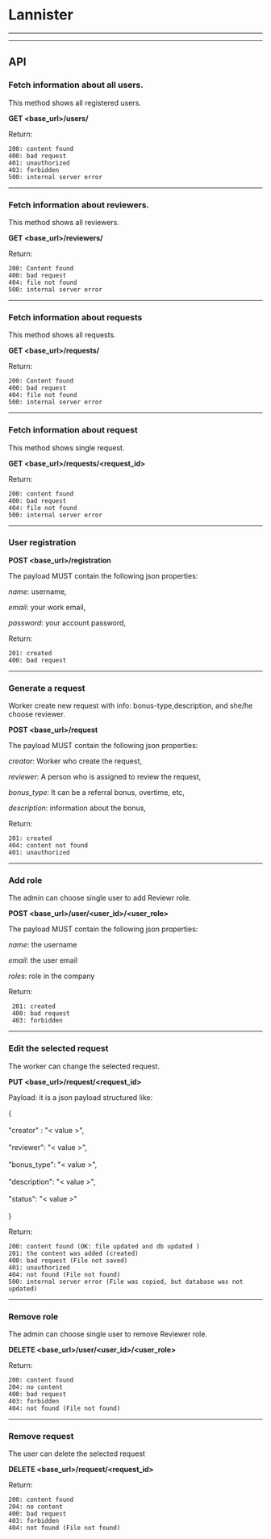 # Lannister

<hr/>
<hr/>

## API

### Fetch information about all users.

This method shows all registered users.

**GET <base_url>/users/**

Return:

    200: content found
    400: bad request
    401: unauthorized 
    403: forbidden
    500: internal server error  

<hr/>

### Fetch information about reviewers.

This method shows all reviewers.

**GET <base_url>/reviewers/**

Return:

    200: Content found
    400: bad request
    404: file not found 
    500: internal server error 
<hr/>

### Fetch information about requests

This method shows all requests.

**GET <base_url>/requests/**

Return:

    200: Content found
    400: bad request
    404: file not found 
    500: internal server error 

<hr/>

### Fetch information about request

This method shows single request.

**GET <base_url>/requests/<request_id>**

Return:

    200: сontent found
    400: bad request
    404: file not found 
    500: internal server error  

<hr/>

### User registration

**POST <base_url>/registration**

The payload MUST contain the following json properties:

 *name*: username,

 *email*: your work email,

 *password*: your account password,


Return:

    201: created
    400: bad request

<hr/>

### Generate a request

Worker create new request with info: bonus-type,description, and she/he choose reviewer.

**POST <base_url>/request**

The payload MUST contain the following json properties:

 *creator*: Worker who create the request,

 *reviewer*: A person who is assigned to review the request,

 *bonus_type*: It can be a referral bonus, overtime, etc,

*description*: information about the bonus,


Return:

    201: created
    404: content not found
    401: unauthorized 
<hr/>

### Add role

The admin can choose single user to add Reviewr role.

**POST <base_url>/user/<user_id>/<user_role>**

The payload MUST contain the following json properties:

*name*: the username

*email*: the user email

*roles*: role in the company

Return:

     201: created
     400: bad request
     403: forbidden

<hr/>

### Edit the selected request

The worker can change the selected request.

**PUT <base_url>/request/<request_id>**

Payload: it is a json payload structured like:

{  <br><br>
    "creator" : "< value >",<br><br>
    "reviewer": "< value >",<br><br>
    "bonus_type": "< value >",<br><br>
    "description": "< value >",<br><br>
    "status": "< value >"<br><br>
}

Return:

    200: content found (OK: file updated and db updated )
    201: the content was added (created)
    400: bad request (File not saved) 
    401: unauthorized 
    404: not found (File not found) 
    500: internal server error (File was copied, but database was not updated)

<hr/>

### Remove role
The admin can choose single user to remove Reviewer role.

**DELETE <base_url>/user/<user_id>/<user_role>**

Return:

    200: content found 
    204: no content 
    400: bad request
    403: forbidden
    404: not found (File not found) 

<hr/>

### Remove request
The user can delete the selected request

**DELETE <base_url>/request/<request_id>**

Return:

    200: content found
    204: no content
    400: bad request
    403: forbidden
    404: not found (File not found) 

